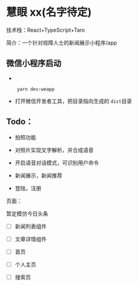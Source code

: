 # 慧眼 xx(名字待定)

技术栈：React+TypeScript+Taro

简介：一个针对视障人士的新闻展示小程序/app

## 微信小程序启动

-

<!---->

        yarn dev:weapp

- 打开微信开发者工具，把目录指向生成的 `dist`目录

## Todo：

- 拍照功能

- 对照片实现文字解析，并合成语音

- 开启语音对话模式，可识别用户命令

- 新闻展示，新闻推荐

- 登陆，注册

页面：

暂定模仿今日头条

- [ ] 新闻列表组件

- [ ] 文章详情组件

- [ ] 首页

- [ ] 个人主页

- [ ] 搜索页
